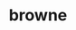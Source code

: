 ---
title: "browne"
composer: "Matthew Browne"
composition: "Exit, Pursued by a Bear"
performers: "Pamela Ryan, viola"
---